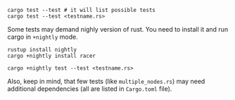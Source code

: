 ```shell
cargo test --test # it will list possible tests
cargo test --test <testname.rs>
```


Some tests may demand nighly version of rust. You need to install it and run cargo in `+nightly` mode.

```shell
rustup install nightly
cargo +nightly install racer

cargo +nightly test --test <testname.rs>
```


Also, keep in mind, that few tests (like `multiple_nodes.rs`) may need additional dependencies (all are listed in `Cargo.toml` file).
